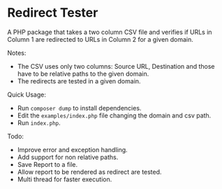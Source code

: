 # Redirect Tester
A PHP package that takes a two column CSV file and verifies if URLs in Column 1 are redirected to URLs in Column 2 for a given domain.

Notes:
- The CSV uses only two columns: Source URL, Destination and those have to be relative paths to the given domain.
- The redirects are tested in a given domain.

Quick Usage:
- Run `composer dump` to install dependencies.
- Edit the `examples/index.php` file changing the domain and csv path.
- Run `index.php`.


Todo:
- Improve error and exception handling.
- Add support for non relative paths.
- Save Report to a file.
- Allow report to be rendered as redirect are tested.
- Multi thread for faster execution. 